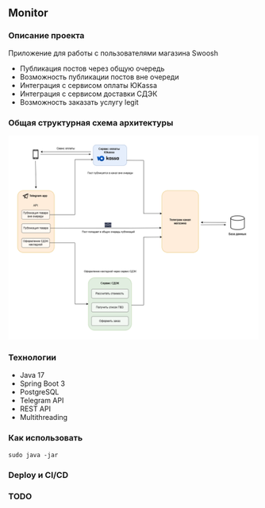## **Monitor**
### **Описание проекта**
Приложение для работы с пользователями магазина Swoosh
+ Публикация постов через общую очередь
+ Возможность публикации постов вне очереди
+ Интеграция с сервисом оплаты ЮKassa
+ Интеграция с сервисом доставки СДЭК
+ Возможность заказать услугу legit
### **Общая структурная схема архитектуры**
![Structure schema](/images/schema.png)

### **Технологии**
+ Java 17
+ Spring Boot 3
+ PostgreSQL
+ Telegram API
+ REST API
+ Multithreading

### **Как использовать**
```
sudo java -jar
```
### **Deploy и CI/CD**
### **TODO**

